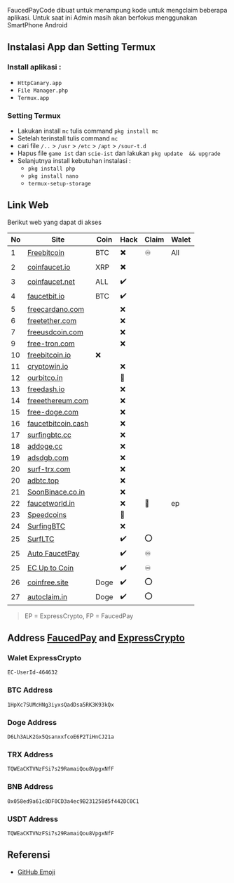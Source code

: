 FaucedPayCode dibuat untuk menampung kode untuk mengclaim beberapa aplikasi. Untuk saat ini Admin masih akan berfokus menggunakan SmartPhone Android

## Instalasi App dan Setting Termux
### Install aplikasi  :
  - `HttpCanary.app`
  - `File Manager.php`
  - `Termux.app`

### Setting Termux
- Lakukan install `mc` tulis command `pkg install mc`
- Setelah terinstall tulis command `mc`
- cari file `/..` > `/usr` > `/etc` > `/apt` >  `/sour-t.d`
- Hapus file `game ist` dan `scie-ist` dan lakukan `pkg update  && upgrade`
- Selanjutnya install kebutuhan instalasi :
  - `pkg install php`
  - `pkg install nano`
  - `termux-setup-storage`

## Link Web
Berikut web yang dapat di akses

No | Site    | Coin    |Hack |Claim | Walet 
---|---------|----------|----------|-----------|------------
1|[Freebitcoin](https://freebitcoin.io/?ref=544081)|BTC|✖️|♾️|All
2|[coinfaucet.io](https://coinfaucet.io)|XRP|✖️||
3|[coinfaucet.net](https://coinfaucet.net/?ref=4e6a51794f54553d)|ALL|✔️||
4|[faucetbit.io](https://faucetbit.io/?ref=zend93)|BTC|✔️||
5|[freecardano.com](https://freecardano.com)||❌||
6|[freetether.com](https://freetether.com)||❌||
7|[freeusdcoin.com](https://freeusdcoin.com)||❌||
9|[free-tron.com](https://free-tron.com/?ref=273250)||❌||
10|[freebitcoin.io](https://freebitcoin.io)|❌|||
11|[cryptowin.io](https://cryptowin.io)||❌||
12|[ourbitco.in](https://ourbitco.in)||🚫||
13|[freedash.io](https://freedash.io)||❌||
14|[freeethereum.com](https://freeethereum.com)||❌||
15|[free-doge.com](https://free-doge.com)||❌||
16|[faucetbitcoin.cash](https://faucetbitcoin.cash/)||❌||
17|[surfingbtc.cc](https://surfingbtc.cc)||❌||
18|[addoge.cc](https://addoge.cc/)||❌||
19|[adsdgb.com](https://adsdgb.com/)||❌||
20|[surf-trx.com](https://surf-trx.com/)||❌||
20|[adbtc.top](https://adbtc.top/)||❌||
21|[SoonBinace.co.in](https://soonbinance.co.in/)||❌||
22|[faucetworld.in](https://faucetworld.in)||❌|🚀| ep
23|[Speedcoins](http://auto.speedcoins.xyz)||🚫||
24|[SurfingBTC](https://surfingbtc.cc?r=Abudu93)||❌||
25|[SurfLTC](https://adltc.cc?r=Abudu93)||✔️|⭕|
25|[Auto FaucetPay](http://uptocoin.tk/fp/?r=D6Lh3ALK2Gx5QsanxxfcoE6P2TiHnCJ21a&rc=DOGE)||✔️|♾️|
25|[EC Up to Coin](https://uptocoin.tk/ec/)||✔️|♾️|
26|[coinfree.site](https://coinfree.site/ref/Abudu93/)|Doge|✔️|⭕|
27|[autoclaim.in](hhttps://autoclaim.in/r/Abudu93)|Doge|✔️|⭕|


> EP = ExpressCrypto, FP = FaucedPay

## Address [FaucedPay](https://faucetpay.io/?r=2178387) and [ExpressCrypto](https://expresscrypto.io/signup?referral=464632)

### Walet ExpressCrypto
```
EC-UserId-464632
```

### BTC Address
```
1HpXc7SUMcHNg3iyxsQadDsa5RK3K93kQx
```
### Doge Address
```
D6Lh3ALK2Gx5QsanxxfcoE6P2TiHnCJ21a
```
### TRX Address
```
TQWEaCKTVNzFSi7s29RamaiQou8VpgxNfF
```
### BNB Address
```
0x058ed9a61c8DF0CD3a4ec9B231258d5f442DC0C1
```
### USDT Address
```
TQWEaCKTVNzFSi7s29RamaiQou8VpgxNfF
```


## Referensi
- [GitHub Emoji](https://github.com/ikatyang/emoji-cheat-sheet/blob/master/README.md)

